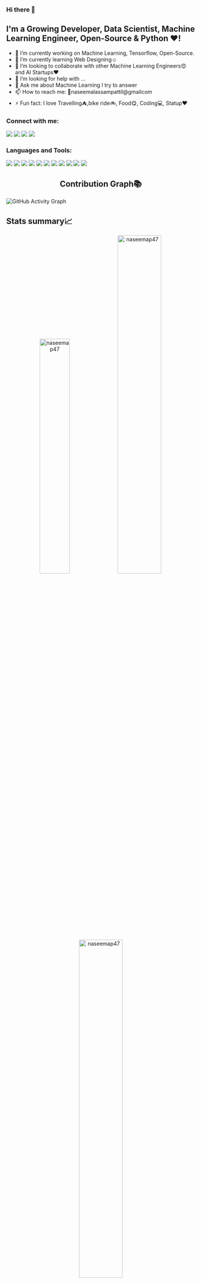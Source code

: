 ### Hi there 👋

## I'm a Growing Developer, Data Scientist, Machine Learning Engineer, Open-Source & Python ❤!

- 🔭 I’m currently working on Machine Learning, Tensorflow, Open-Source.
- 🌱 I’m currently learning Web Designing:relaxed:
- 👯 I’m looking to collaborate with other Machine Learning Engineers:heart_eyes: and AI Startups:heart:
- 🤔 I’m looking for help with ...
- 💬 Ask me about Machine Learning I try to answer
- 📫 How to reach me: :e-mail:naseemalassampattil@gmailcom
- ⚡ Fun fact: I love Travelling:tent:,bike ride:bike:, Food:yum:, Coding:computer:, Statup:heart:

### Connect with me:

<p align="left">  
<a href="https://twitter.com/NaseemAP4" target="blank"><img src="https://img.icons8.com/color/35/000000/twitter--v2.png"/></a>
<a href="https://www.linkedin.com/in/naseem-alassampattil/" target="blank"><img src="https://img.icons8.com/color/35/000000/linkedin.png"/></a>
<a href="https://www.instagram.com/naseem_wanderlust/" target="blank"><img src="https://img.icons8.com/fluency/35/000000/instagram-new.png"/></a>
<a href="mailto:naseemalassampattil@gmail.com" target="blank"><img src="https://img.icons8.com/color/35/000000/gmail.png"/></a>
</p>

### Languages and Tools:

<p>
  <img src="https://img.icons8.com/color/35/000000/python.png">
  <img src="https://img.icons8.com/external-becris-flat-becris/35/000000/external-r-data-science-becris-flat-becris.png"/>
  <img src="https://img.icons8.com/color/35/000000/tableau-software.png"/>
  <img src="https://img.icons8.com/color/35/000000/c-plus-plus-logo.png"/>
  <img src="https://img.icons8.com/color/35/000000/html-5--v1.png"/> 
  <img src="https://img.icons8.com/color/35/000000/css3.png"/> 
  <img src="https://img.icons8.com/color/35/000000/javascript--v1.png"/> 
  <img src="https://img.icons8.com/fluency/35/000000/visual-studio-code-2019.png"/>
  <img src="https://img.icons8.com/color/35/000000/git.png"/> 
  <img src="https://img.icons8.com/color/35/000000/github.png"/> 
  <img src="https://img.icons8.com/color/35/000000/tensorflow.png"/>
</p>

### <h2 align="center">Contribution Graph📚</h2>

![GitHub Activity Graph](https://activity-graph.herokuapp.com/graph?username=naseemap47&theme=dracula&hide_border=true)

## Stats summary📈

<p align="center">
<img width="40%" src="https://github-readme-stats.vercel.app/api/top-langs?username=naseemap47&show_icons=true&theme=dracula&title_color=ff8000&text_color=ffffff&bg_color=6a6a6a&locale=en&layout=compact&hide_border=true" alt="naseemap47" /> 
<img width="48%" src="https://github-readme-stats.vercel.app/api?username=naseemap47&show_icons=true&theme=dracula&title_color=ff8000&text_color=ffffff&bg_color=6a6a6a&locale=en&hide_border=true" alt="naseemap47" />
<img width="48%" src="https://github-readme-streak-stats.herokuapp.com/?user=naseemap47&theme=highcontrast&hide_border=true" alt="naseemap47" />
</p>
